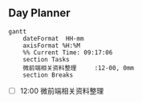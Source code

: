## Day Planner
```mermaid
gantt
    dateFormat  HH-mm
    axisFormat %H:%M
    %% Current Time: 09:17:06
    section Tasks
    微前端相关资料整理     :12-00, 0mm
    section Breaks

```

- [ ] 12:00 微前端相关资料整理


